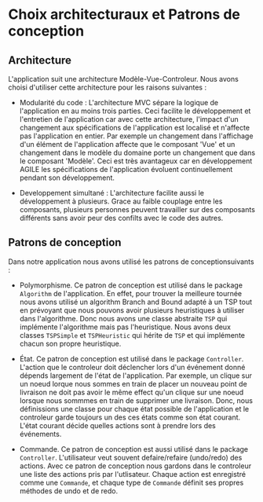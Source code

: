 # Choix architecturaux et Patrons de conception

## Architecture

L'application suit une architecture Modèle-Vue-Controleur. Nous avons choisi d'utiliser cette architecture pour les raisons suivantes :

- Modularité du code : L'architecture MVC sépare la logique de l'application en au moins trois parties. Ceci facilite le développement et l'entretien de l'application car avec cette architecture, l'impact d'un changement aux spécifications de l'application est localisé et n'affecte pas l'application en entier. Par exemple un changement dans l'affichage d'un élément de l'application affecte que le composant 'Vue' et un changement dans le modèle du domaine porte un changement que dans le composant 'Modèle'. Ceci est très avantageux car en développement AGILE les spécifications de l'application évoluent continuellement pendant son développement.

- Developpement simultané : L'architecture facilite aussi le développement à plusieurs. Grace au faible couplage entre les composants, plusieurs personnes peuvent travailler sur des composants différents sans avoir peur des confilts avec le code des autres.

## Patrons de conception

Dans notre application nous avons utilisé les patrons de conceptionsuivants :

- Polymorphisme. Ce patron de conception est utilisé dans le package `Algorithm` de l'application. En effet, pour trouver la meilleure tournée nous avons utilisé un algorithm Branch and Bound adapté à un TSP tout en prévoyant que nous pouvons avoir plusieurs heuristiques à utiliser dans l'algorithme. Donc nous avons une classe abstraite `TSP` qui implémente l'algorithme mais pas l'heuristique. Nous avons deux classes `TSPSimple` et `TSPHeuristic` qui hérite de `TSP` et qui implémente chacun son propre heuristique.

- État. Ce patron de conception est utilisé dans le package `Controller`. L'action que le controleur doit déclencher lors d'un événement donné dépends largement de l'état de l'application.
Par exemple, un clique sur un noeud lorque nous sommes en train de placer un nouveau point de livraison ne doit pas avoir le même effect qu'un clique sur une noeud lorsque nous sommmes en train de supprimer une livraison. Donc, nous définissions une classe pour chaque état possible de l'application et le controleur garde toujours un des ces états comme son état courant. L'état courant décide quelles actions sont à prendre lors des événements.

- Commande. Ce patron de conception est aussi utilisé dans le package `Controller`. L'utilisateur veut souvent defaire/refaire (undo/redo) des actions. Avec ce patron de conception nous gardons dans le controleur une liste des actions pris par l'utlisateur. Chaque action est enregistré comme une `Commande`, et chaque type de `Commande` définit ses propres méthodes de undo et de redo.